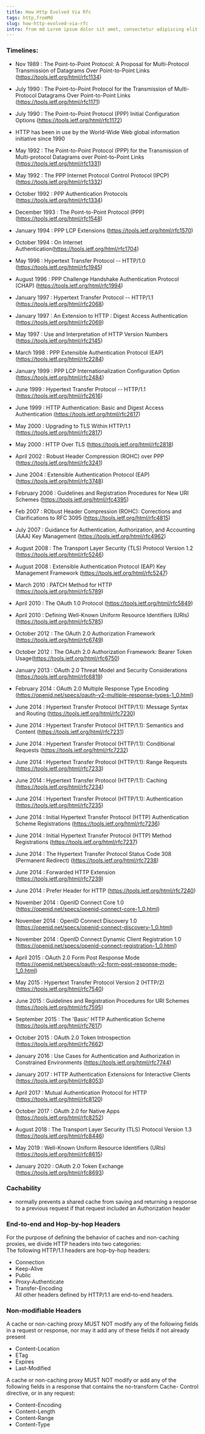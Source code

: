 ```yaml
---
title: How Http Evolved Via Rfc
tags: http,fromMd
slug: how-http-evolved-via-rfc
intro: from md Lorem ipsum dolor sit amet, consectetur adipiscing elit, sed do eiusmod tempor incididunt ut labore et dolore magna aliqua. Ut enim ad minim veniam, quis nostrud exercitation ullamco laboris nisi ut aliquip ex ea commodo consequat.
---
```


### Timelines:
* Nov 1989 : The Point-to-Point Protocol: A Proposal for Multi-Protocol Transmission of Datagrams Over Point-to-Point Links (https://tools.ietf.org/html/rfc1134)
* July 1990 : The Point-to-Point Protocol for the Transmission of Multi-Protocol Datagrams Over Point-to-Point Links (https://tools.ietf.org/html/rfc1171) 
* July 1990 : The Point-to-Point Protocol (PPP) Initial Configuration Options (https://tools.ietf.org/html/rfc1172)
* HTTP has been in use by the World-Wide Web global information initiative since 1990  
* May 1992 : The Point-to-Point Protocol (PPP) for the Transmission of Multi-protocol Datagrams over Point-to-Point Links (https://tools.ietf.org/html/rfc1331)
* May 1992 : The PPP Internet Protocol Control Protocol (IPCP) (https://tools.ietf.org/html/rfc1332)
* October 1992 : PPP Authentication Protocols (https://tools.ietf.org/html/rfc1334)
* December 1993 : The Point-to-Point Protocol (PPP) (https://tools.ietf.org/html/rfc1548)
* January 1994 :  PPP LCP Extensions (https://tools.ietf.org/html/rfc1570)
* October 1994  : On Internet Authentication(https://tools.ietf.org/html/rfc1704)   
* May 1996		:	Hypertext Transfer Protocol -- HTTP/1.0 (https://tools.ietf.org/html/rfc1945)  
* August 1996 : PPP Challenge Handshake Authentication Protocol (CHAP) (https://tools.ietf.org/html/rfc1994)
* January 1997	:	Hypertext Transfer Protocol -- HTTP/1.1 (https://tools.ietf.org/html/rfc2068)  
* January 1997	:	An Extension to HTTP : Digest Access Authentication (https://tools.ietf.org/html/rfc2069)  
* May 1997	:	Use and Interpretation of HTTP Version Numbers (https://tools.ietf.org/html/rfc2145)  
* March 1998 : PPP Extensible Authentication Protocol (EAP) (https://tools.ietf.org/html/rfc2284)
* January 1999 : PPP LCP Internationalization Configuration Option (https://tools.ietf.org/html/rfc2484)
* June 1999		:	Hypertext Transfer Protocol -- HTTP/1.1  (https://tools.ietf.org/html/rfc2616)
* June 1999 		:	HTTP Authentication: Basic and Digest Access Authentication (https://tools.ietf.org/html/rfc2617) 
* May 2000  : Upgrading to TLS Within HTTP/1.1  (https://tools.ietf.org/html/rfc2817)  
* May 2000 :  HTTP Over TLS (https://tools.ietf.org/html/rfc2818)  
* April 2002 : Robust Header Compression (ROHC) over PPP (https://tools.ietf.org/html/rfc3241)
* June 2004 : Extensible Authentication Protocol (EAP) (https://tools.ietf.org/html/rfc3748)
* February 2006 : Guidelines and Registration Procedures for New URI Schemes (https://tools.ietf.org/html/rfc4395)  
* Feb 2007 : RObust Header Compression (ROHC): Corrections and Clarifications to RFC 3095 (https://tools.ietf.org/html/rfc4815)
* July 2007 : Guidance for Authentication, Authorization, and Accounting (AAA) Key Management (https://tools.ietf.org/html/rfc4962)
* August 2008 : The Transport Layer Security (TLS) Protocol Version 1.2 (https://tools.ietf.org/html/rfc5246) 
* August 2008 : Extensible Authentication Protocol (EAP) Key Management Framework
(https://tools.ietf.org/html/rfc5247)
* March 2010   :  PATCH Method for HTTP (https://tools.ietf.org/html/rfc5789)
* April 2010    : The OAuth 1.0 Protocol (https://tools.ietf.org/html/rfc5849)
* April 2010  : Defining Well-Known Uniform Resource Identifiers (URIs) (https://tools.ietf.org/html/rfc5785)  
* October 2012  : The OAuth 2.0 Authorization Framework (https://tools.ietf.org/html/rfc6749)  
* October 2012  : The OAuth 2.0 Authorization Framework: Bearer Token Usage(https://tools.ietf.org/html/rfc6750)  
* January 2013  : OAuth 2.0 Threat Model and Security Considerations (https://tools.ietf.org/html/rfc6819)  
* February 2014 : OAuth 2.0 Multiple Response Type Encoding (https://openid.net/specs/oauth-v2-multiple-response-types-1_0.html)  

* June 2014 : Hypertext Transfer Protocol (HTTP/1.1): Message Syntax and Routing (https://tools.ietf.org/html/rfc7230) 
* June 2014 : Hypertext Transfer Protocol (HTTP/1.1): Semantics and Content (https://tools.ietf.org/html/rfc7231) 
* June 2014 : Hypertext Transfer Protocol (HTTP/1.1): Conditional Requests (https://tools.ietf.org/html/rfc7232) 
* June 2014 : Hypertext Transfer Protocol (HTTP/1.1): Range Requests (https://tools.ietf.org/html/rfc7233) 
* June 2014 : Hypertext Transfer Protocol (HTTP/1.1): Caching (https://tools.ietf.org/html/rfc7234) 
* June 2014 : Hypertext Transfer Protocol (HTTP/1.1): Authentication (https://tools.ietf.org/html/rfc7235) 
* June 2014 : Initial Hypertext Transfer Protocol (HTTP) Authentication Scheme Registrations (https://tools.ietf.org/html/rfc7236) 
* June 2014 : Initial Hypertext Transfer Protocol (HTTP) Method Registrations (https://tools.ietf.org/html/rfc7237)  
* June 2014 : The Hypertext Transfer Protocol Status Code 308 (Permanent Redirect)   (https://tools.ietf.org/html/rfc7238)  
* June 2014 : Forwarded HTTP Extension (https://tools.ietf.org/html/rfc7239)  
* June 2014 : Prefer Header for HTTP (https://tools.ietf.org/html/rfc7240)  

* November 2014 : OpenID Connect Core 1.0 (https://openid.net/specs/openid-connect-core-1_0.html)  
* November 2014 : OpenID Connect Discovery 1.0 (https://openid.net/specs/openid-connect-discovery-1_0.html)  
* November 2014 : OpenID Connect Dynamic Client Registration 1.0 (https://openid.net/specs/openid-connect-registration-1_0.html)  
* April 2015 : OAuth 2.0 Form Post Response Mode (https://openid.net/specs/oauth-v2-form-post-response-mode-1_0.html)  
* May 2015  : Hypertext Transfer Protocol Version 2 (HTTP/2) (https://tools.ietf.org/html/rfc7540)  
* June 2015 : Guidelines and Registration Procedures for URI Schemes (https://tools.ietf.org/html/rfc7595)  
* September 2015	:  The 'Basic' HTTP Authentication Scheme (https://tools.ietf.org/html/rfc7617)  
* October 2015 : OAuth 2.0 Token Introspection (https://tools.ietf.org/html/rfc7662)
* January 2016  : Use Cases for Authentication and Authorization in Constrained Environments (https://tools.ietf.org/html/rfc7744)  
* January 2017  : HTTP Authentication Extensions for Interactive Clients (https://tools.ietf.org/html/rfc8053)  
* April 2017  : Mutual Authentication Protocol for HTTP (https://tools.ietf.org/html/rfc8120)  
* October 2017    :  OAuth 2.0 for Native Apps (https://tools.ietf.org/html/rfc8252)  
* August 2018 : The Transport Layer Security (TLS) Protocol Version 1.3 (https://tools.ietf.org/html/rfc8446)  
* May 2019  : Well-Known Uniform Resource Identifiers (URIs) (https://tools.ietf.org/html/rfc8615)  
* January 2020  : OAuth 2.0 Token Exchange (https://tools.ietf.org/html/rfc8693)  

### Cachability  
- normally prevents a shared cache from saving and returning a response to a previous request if that request included an Authorization header

### End-to-end and Hop-by-hop Headers  
For the purpose of defining the behavior of caches and non-caching proxies, we divide HTTP headers into two categories:  
The following HTTP/1.1 headers are hop-by-hop headers: 
- Connection  
- Keep-Alive  
- Public  
- Proxy-Authenticate  
- Transfer-Encoding  
All other headers defined by HTTP/1.1 are end-to-end headers.  

### Non-modifiable Headers  
A cache or non-caching proxy MUST NOT modify any of the following fields in a request or response, nor may it add any of these fields if not already present  
-  Content-Location  
-  ETag  
-  Expires  
-  Last-Modified  

A cache or non-caching proxy MUST NOT modify or add any of the following fields in a response that contains the no-transform Cache-
Control directive, or in any request:  
-  Content-Encoding  
-  Content-Length  
-  Content-Range  
-  Content-Type  
